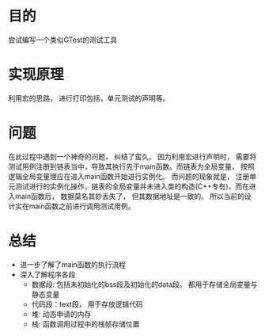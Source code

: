 # 目的

尝试编写一个类似GTest的测试工具

# 实现原理
利用宏的思路， 进行打印包括，单元测试的声明等。


# 问题

在此过程中遇到一个神奇的问题， 纠结了蛮久。 因为利用宏进行声明时， 需要将测试用例注册到链表当中，导致其执行先于main函数。而链表为全局变量， 按照逻辑全局变量理应在进入main函数开始进行实例化。 而问题的现象就是， 注册单元测试进行的实例化操作，链表的全局变量并未进入类的构造(C++专有)，而在进入main函数后， 数据莫名其妙丢失了， 但其数据地址是一致的。 所以当前的设计实在main函数之前进行调用测试用例。

# 总结
- 进一步了解了main函数的执行流程
- 深入了解程序各段
  - 数据段: 包括未初始化的bss段及初始化的data段。 都用于存储全局变量与静态变量
  - 代码段：text段， 用于存放逻辑代码
  - 堆: 动态申请的内存
  - 栈: 函数调用过程中的栈帧存储位置
